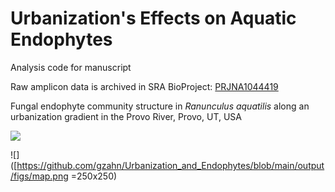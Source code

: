 # Urbanization's Effects on Aquatic Endophytes

Analysis code for manuscript

Raw amplicon data is archived in SRA BioProject: [PRJNA1044419](https://www.ncbi.nlm.nih.gov/bioproject/PRJNA1044419)

Fungal endophyte community structure in *Ranunculus aquatilis* along an urbanization gradient in the Provo River, Provo, UT, USA

![](https://upload.wikimedia.org/wikipedia/commons/thumb/a/a3/Ranunculus_aquatilis_plant.jpg/1200px-Ranunculus_aquatilis_plant.jpg)

![]([https://github.com/gzahn/Urbanization_and_Endophytes/blob/main/output/figs/map.png =250x250)
